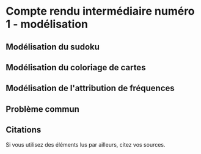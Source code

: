 # Compte rendu intermédiaire numéro 1 - modélisation

## Modélisation du sudoku

## Modélisation du coloriage de cartes

## Modélisation de l'attribution de fréquences

## Problème commun

## Citations

Si vous utilisez des éléments lus par ailleurs, citez vos sources.
